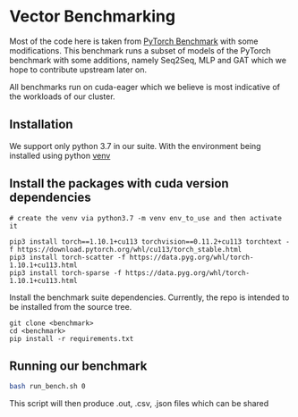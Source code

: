 # Vector Benchmarking

Most of the code here is taken from [PyTorch Benchmark](https://github.com/pytorch/benchmark) with some modifications. This benchmark runs a subset of models of the PyTorch benchmark with some additions, namely Seq2Seq, MLP and GAT which we hope to contribute upstream later on.

All benchmarks run on cuda-eager which we believe is most indicative of the workloads of our cluster.

## Installation
We support only python 3.7 in our suite. With the environment being installed using python [venv](https://docs.python.org/3.7/library/venv.html)

## Install the packages with cuda version dependencies
```
# create the venv via python3.7 -m venv env_to_use and then activate it

pip3 install torch==1.10.1+cu113 torchvision==0.11.2+cu113 torchtext -f https://download.pytorch.org/whl/cu113/torch_stable.html
pip3 install torch-scatter -f https://data.pyg.org/whl/torch-1.10.1+cu113.html
pip3 install torch-sparse -f https://data.pyg.org/whl/torch-1.10.1+cu113.html
```

Install the benchmark suite dependencies.  Currently, the repo is intended to be installed from the source tree.
```
git clone <benchmark>
cd <benchmark>
pip install -r requirements.txt
```

## Running our benchmark

```bash
bash run_bench.sh 0
```

This script will then produce .out, .csv, .json files which can be shared
